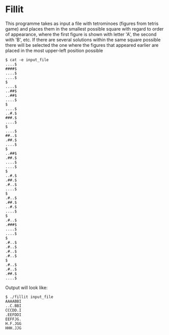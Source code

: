 # Fillit

This programme takes as input a file with tetrominoes (figures from tetris game) and places them in the smallest possible square with regard to order of appearance, where the first figure is shown with letter 'A', the second with 'B', etc. If there are several solutions within the same square possible there will be selected the one where the figures that appeared earlier are placed in the most upper-left position possible

```
$ cat -e input_file
....$
####$
....$
....$
$
....$
..##$
..##$
....$
$
....$
..#.$
###.$
....$
$
....$
##..$
.##.$
....$
$
..##$
.##.$
....$
....$
$
..#.$
.##.$
.#..$
....$
$
.#..$
.##.$
..#.$
....$
$
.#..$
.###$
....$
....$
$
.#..$
.#..$
.#..$
.#..$
$
.#..$
.#..$
.##.$
....$
```

Output will look like:
```
$ ./fillit input_file
AAAABBI
..C.BBI
CCCDD.I
.EEFDDI
EEFFJG.
H.F.JGG
HHH.JJG
```
